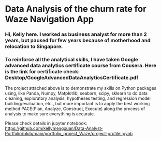 # Data Analysis of the churn rate for Waze Navigation App

### Hi, Kelly here. I worked as business analyst for more than 2 years, but paused for few years because of motherhood and relocation to Singapore.
### To reinforce all the analytical skills, I have taken Google advanced data analytics certificate course from Cousera. Here is the link for certificate check: Desktop/GoogleAdvancedDataAnalyticsCertificate.pdf

The project attached above is to demonstrate my skills on Python packages using, like Panda, Numpy, Matplotlib, seaborn, scipy, sklearn to do data cleaning, exploratory analysis, hypotheses testing, and regression model building/evaluation, etc., but more important is to apply the best working method PACE(Plan, Analyze, Construct, Execute) along the process of analysis to make sure everything is accurate. 

Please check details in jupyter notebook: https://github.com/kellymengxuan/Data-Analyst-Portfolio/blob/main/portfolio_project_Waze/project-profile.ipynb

